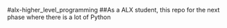 #alx-higher_level_programming
##As a ALX student, this repo for the next phase where there is a lot of Python
